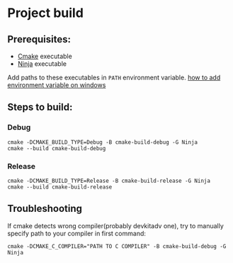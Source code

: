 # Project build

## Prerequisites:

-   [Cmake](https://cmake.org/download/) executable
-   [Ninja](https://github.com/ninja-build/ninja/releases) executable

Add paths to these executables in `PATH` environment variable. [how to add environment variable on windows](<https://learn.microsoft.com/en-us/previous-versions/office/developer/sharepoint-2010/ee537574(v=office.14)#to-add-a-path-to-the-path-environment-variable>)

## Steps to build:

### Debug

```shell
cmake -DCMAKE_BUILD_TYPE=Debug -B cmake-build-debug -G Ninja
cmake --build cmake-build-debug
```

### Release

```shell
cmake -DCMAKE_BUILD_TYPE=Release -B cmake-build-release -G Ninja
cmake --build cmake-build-release
```

## Troubleshooting

If cmake detects wrong compiler(probably devkitadv one), try to manually specify path to your compiler in first command:

```shell
cmake -DCMAKE_C_COMPILER="PATH TO C COMPILER" -B cmake-build-debug -G Ninja
```
